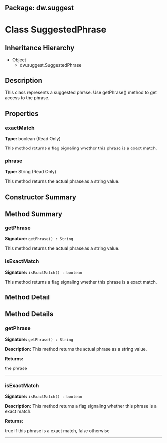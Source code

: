 ## Package: dw.suggest

# Class SuggestedPhrase

## Inheritance Hierarchy

- Object
  - dw.suggest.SuggestedPhrase

## Description

This class represents a suggested phrase. Use getPhrase() method to get access to the phrase.

## Properties

### exactMatch

**Type:** boolean (Read Only)

This method returns a flag signaling whether this phrase is a exact match.

### phrase

**Type:** String (Read Only)

This method returns the actual phrase as a string value.

## Constructor Summary

## Method Summary

### getPhrase

**Signature:** `getPhrase() : String`

This method returns the actual phrase as a string value.

### isExactMatch

**Signature:** `isExactMatch() : boolean`

This method returns a flag signaling whether this phrase is a exact match.

## Method Detail

## Method Details

### getPhrase

**Signature:** `getPhrase() : String`

**Description:** This method returns the actual phrase as a string value.

**Returns:**

the phrase

---

### isExactMatch

**Signature:** `isExactMatch() : boolean`

**Description:** This method returns a flag signaling whether this phrase is a exact match.

**Returns:**

true if this phrase is a exact match, false otherwise

---